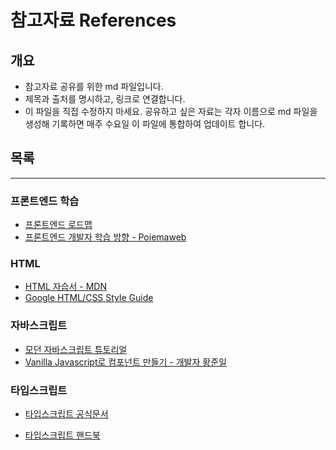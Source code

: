 # 참고자료 References

## 개요

- 참고자료 공유를 위한 md 파일입니다.
- 제목과 출처를 명시하고, 링크로 연결합니다.
- 이 파일을 직접 수정하지 마세요. 공유하고 싶은 자료는 각자 이름으로 md 파일을 생성해 기록하면 매주 수요일  이 파일에 통합하여 업데이트 합니다.



## 목록

---

### 프론트엔드 학습

- [프론트엔드 로드맵](https://roadmap.sh/frontend)
- [프론트엔드 개발자 학습 방향 - Poiemaweb](https://poiemaweb.com/Front-end)

### HTML

- [HTML 자습서 - MDN](https://developer.mozilla.org/ko/docs/Web/HTML)
- [Google HTML/CSS Style Guide](https://google.github.io/styleguide/htmlcssguide.html)

### 자바스크립트

- [모던 자바스크립트 튜토리얼](https://ko.javascript.info/)
- [Vanilla Javascript로 컴포넌트 만들기 - 개발자 황준일](https://junilhwang.github.io/TIL/Javascript/Design/Vanilla-JS-Component/#_1-%E1%84%87%E1%85%AE%E1%86%AF%E1%84%91%E1%85%A7%E1%86%AB%E1%84%92%E1%85%A1%E1%86%B7%E1%84%8B%E1%85%B3%E1%86%AF-%E1%84%80%E1%85%A1%E1%86%B7%E1%84%8C%E1%85%B5%E1%84%92%E1%85%A1%E1%84%80%E1%85%B5)	

### 타입스크립트

- [타입스크립트 공식문서](https://www.typescriptlang.org/download)

- [타입스크립트 핸드북](https://typescript-kr.github.io/)

  